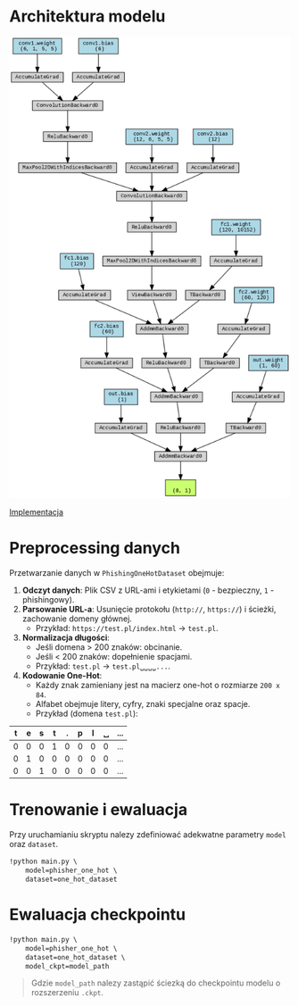# Architektura modelu
![Architektura](/docs/img/architecture_onehot.png)


[Implementacja](phisher/model/phisher_one_hot_model.py)

# Preprocessing danych

Przetwarzanie danych w `PhishingOneHotDataset` obejmuje:

1. **Odczyt danych**: Plik CSV z URL-ami i etykietami (`0` - bezpieczny, `1` - phishingowy).
2. **Parsowanie URL-a**: Usunięcie protokołu (`http://`, `https://`) i ścieżki, zachowanie domeny głównej.
   - Przykład: `https://test.pl/index.html` → `test.pl`.
3. **Normalizacja długości**:  
   - Jeśli domena > 200 znaków: obcinanie.
   - Jeśli < 200 znaków: dopełnienie spacjami.
   - Przykład: `test.pl` → `test.pl␣␣␣␣...`.
4. **Kodowanie One-Hot**:  
   - Każdy znak zamieniany jest na macierz one-hot o rozmiarze `200 x 84`.
   - Alfabet obejmuje litery, cyfry, znaki specjalne oraz spacje.
   - Przykład (domena `test.pl`):  

| **t** | **e** | **s** | **t** | **.** | **p** | **l** | **␣** | ... |
|-------|-------|-------|-------|-------|-------|-------|-------|-----|
| 0     | 0     | 0     | 1     | 0     | 0     | 0     | 0     | ... |
| 0     | 1     | 0     | 0     | 0     | 0     | 0     | 0     | ... |
| 0     | 0     | 1     | 0     | 0     | 0     | 0     | 0     | ... |



# Trenowanie i ewaluacja
Przy uruchamianiu skryptu nalezy zdefiniować adekwatne parametry `model` oraz `dataset`.
```
!python main.py \
    model=phisher_one_hot \
    dataset=one_hot_dataset
```

# Ewaluacja checkpointu
```
!python main.py \
    model=phisher_one_hot \
    dataset=one_hot_dataset \
    model_ckpt=model_path
```
> Gdzie `model_path` nalezy zastąpić ściezką do checkpointu modelu o rozszerzeniu `.ckpt`.